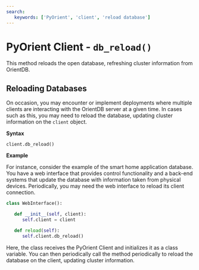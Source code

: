 ```yaml
---
search:
   keywords: ['PyOrient', 'client', 'reload database']
---
```


# PyOrient Client - `db_reload()`

This method reloads the open database, refreshing cluster information from OrientDB.

## Reloading Databases

On occasion, you may encounter or implement deployments where multiple clients are interacting with the OrientDB server at a given time.  In cases such as this, you may need to reload the database, updating cluster information on the `client` object.

**Syntax**

```
client.db_reload()
```

**Example**

For instance, consider the example of the smart home application database.  You have a web interface that provides control functionality and a back-end systems that update the database with information taken from physical devices.  Periodically, you may need the web interface to reload its client connection.  

```py
class WebInterface():

   def __init__(self, client):
      self.client = client

   def reload(self):
      self.client.db_reload()
``` 

Here, the class receives the PyOrient Client and initializes it as a class variable.  You can then periodically call the method periodically to reload the database on the client, updating cluster information.
